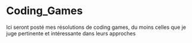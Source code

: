 # Coding_Games
Ici seront posté mes résolutions de coding games, du moins celles que je juge pertinente et intéressante dans leurs approches
